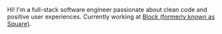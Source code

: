 Hi! I'm a full-stack software engineer passionate about clean code and positive user experiences.
Currently working at [Block (formerly known as Square)](https://squareup.com).
